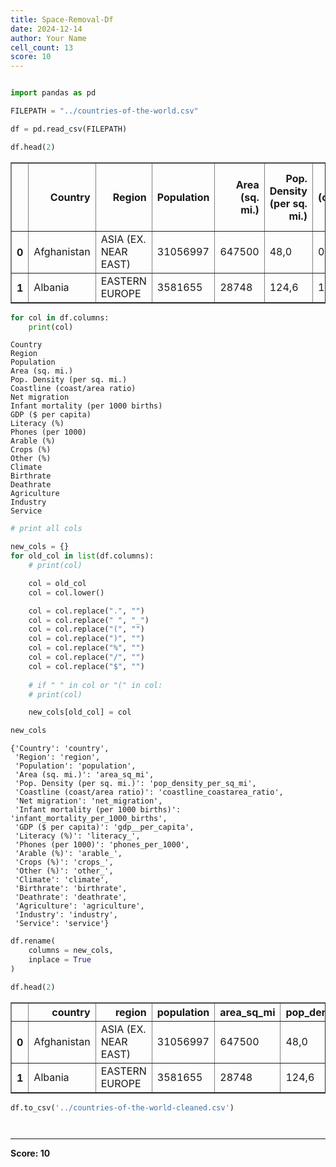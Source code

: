 ```yaml
---
title: Space-Removal-Df
date: 2024-12-14
author: Your Name
cell_count: 13
score: 10
---
```


```python

```


```python
import pandas as pd
```


```python
FILEPATH = "../countries-of-the-world.csv"
```


```python
df = pd.read_csv(FILEPATH)
```


```python
df.head(2)
```




<div>
<style scoped>
    .dataframe tbody tr th:only-of-type {
        vertical-align: middle;
    }

    .dataframe tbody tr th {
        vertical-align: top;
    }

    .dataframe thead th {
        text-align: right;
    }
</style>
<table border="1" class="dataframe">
  <thead>
    <tr style="text-align: right;">
      <th></th>
      <th>Country</th>
      <th>Region</th>
      <th>Population</th>
      <th>Area (sq. mi.)</th>
      <th>Pop. Density (per sq. mi.)</th>
      <th>Coastline (coast/area ratio)</th>
      <th>Net migration</th>
      <th>Infant mortality (per 1000 births)</th>
      <th>GDP ($ per capita)</th>
      <th>Literacy (%)</th>
      <th>Phones (per 1000)</th>
      <th>Arable (%)</th>
      <th>Crops (%)</th>
      <th>Other (%)</th>
      <th>Climate</th>
      <th>Birthrate</th>
      <th>Deathrate</th>
      <th>Agriculture</th>
      <th>Industry</th>
      <th>Service</th>
    </tr>
  </thead>
  <tbody>
    <tr>
      <th>0</th>
      <td>Afghanistan</td>
      <td>ASIA (EX. NEAR EAST)</td>
      <td>31056997</td>
      <td>647500</td>
      <td>48,0</td>
      <td>0,00</td>
      <td>23,06</td>
      <td>163,07</td>
      <td>700.0</td>
      <td>36,0</td>
      <td>3,2</td>
      <td>12,13</td>
      <td>0,22</td>
      <td>87,65</td>
      <td>1</td>
      <td>46,6</td>
      <td>20,34</td>
      <td>0,38</td>
      <td>0,24</td>
      <td>0,38</td>
    </tr>
    <tr>
      <th>1</th>
      <td>Albania</td>
      <td>EASTERN EUROPE</td>
      <td>3581655</td>
      <td>28748</td>
      <td>124,6</td>
      <td>1,26</td>
      <td>-4,93</td>
      <td>21,52</td>
      <td>4500.0</td>
      <td>86,5</td>
      <td>71,2</td>
      <td>21,09</td>
      <td>4,42</td>
      <td>74,49</td>
      <td>3</td>
      <td>15,11</td>
      <td>5,22</td>
      <td>0,232</td>
      <td>0,188</td>
      <td>0,579</td>
    </tr>
  </tbody>
</table>
</div>




```python
for col in df.columns:
    print(col)
```

    Country
    Region
    Population
    Area (sq. mi.)
    Pop. Density (per sq. mi.)
    Coastline (coast/area ratio)
    Net migration
    Infant mortality (per 1000 births)
    GDP ($ per capita)
    Literacy (%)
    Phones (per 1000)
    Arable (%)
    Crops (%)
    Other (%)
    Climate
    Birthrate
    Deathrate
    Agriculture
    Industry
    Service



```python
# print all cols

new_cols = {}
for old_col in list(df.columns):
    # print(col)

    col = old_col
    col = col.lower()

    col = col.replace(".", "")
    col = col.replace(" ", "_")
    col = col.replace("(", "")
    col = col.replace(")", "")
    col = col.replace("%", "")
    col = col.replace("/", "")
    col = col.replace("$", "")
    
    # if " " in col or "(" in col:
    # print(col)

    new_cols[old_col] = col
```


```python
new_cols
```




    {'Country': 'country',
     'Region': 'region',
     'Population': 'population',
     'Area (sq. mi.)': 'area_sq_mi',
     'Pop. Density (per sq. mi.)': 'pop_density_per_sq_mi',
     'Coastline (coast/area ratio)': 'coastline_coastarea_ratio',
     'Net migration': 'net_migration',
     'Infant mortality (per 1000 births)': 'infant_mortality_per_1000_births',
     'GDP ($ per capita)': 'gdp__per_capita',
     'Literacy (%)': 'literacy_',
     'Phones (per 1000)': 'phones_per_1000',
     'Arable (%)': 'arable_',
     'Crops (%)': 'crops_',
     'Other (%)': 'other_',
     'Climate': 'climate',
     'Birthrate': 'birthrate',
     'Deathrate': 'deathrate',
     'Agriculture': 'agriculture',
     'Industry': 'industry',
     'Service': 'service'}




```python
df.rename(
    columns = new_cols, 
    inplace = True
)
```


```python
df.head(2)
```




<div>
<style scoped>
    .dataframe tbody tr th:only-of-type {
        vertical-align: middle;
    }

    .dataframe tbody tr th {
        vertical-align: top;
    }

    .dataframe thead th {
        text-align: right;
    }
</style>
<table border="1" class="dataframe">
  <thead>
    <tr style="text-align: right;">
      <th></th>
      <th>country</th>
      <th>region</th>
      <th>population</th>
      <th>area_sq_mi</th>
      <th>pop_density_per_sq_mi</th>
      <th>coastline_coastarea_ratio</th>
      <th>net_migration</th>
      <th>infant_mortality_per_1000_births</th>
      <th>gdp__per_capita</th>
      <th>literacy_</th>
      <th>phones_per_1000</th>
      <th>arable_</th>
      <th>crops_</th>
      <th>other_</th>
      <th>climate</th>
      <th>birthrate</th>
      <th>deathrate</th>
      <th>agriculture</th>
      <th>industry</th>
      <th>service</th>
    </tr>
  </thead>
  <tbody>
    <tr>
      <th>0</th>
      <td>Afghanistan</td>
      <td>ASIA (EX. NEAR EAST)</td>
      <td>31056997</td>
      <td>647500</td>
      <td>48,0</td>
      <td>0,00</td>
      <td>23,06</td>
      <td>163,07</td>
      <td>700.0</td>
      <td>36,0</td>
      <td>3,2</td>
      <td>12,13</td>
      <td>0,22</td>
      <td>87,65</td>
      <td>1</td>
      <td>46,6</td>
      <td>20,34</td>
      <td>0,38</td>
      <td>0,24</td>
      <td>0,38</td>
    </tr>
    <tr>
      <th>1</th>
      <td>Albania</td>
      <td>EASTERN EUROPE</td>
      <td>3581655</td>
      <td>28748</td>
      <td>124,6</td>
      <td>1,26</td>
      <td>-4,93</td>
      <td>21,52</td>
      <td>4500.0</td>
      <td>86,5</td>
      <td>71,2</td>
      <td>21,09</td>
      <td>4,42</td>
      <td>74,49</td>
      <td>3</td>
      <td>15,11</td>
      <td>5,22</td>
      <td>0,232</td>
      <td>0,188</td>
      <td>0,579</td>
    </tr>
  </tbody>
</table>
</div>




```python
df.to_csv('../countries-of-the-world-cleaned.csv')
```


```python

```


```python

```


---
**Score: 10**